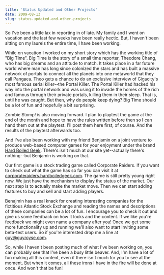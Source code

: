 ```yaml
---
title: 'Status Updated and Other Projects'
date: 2009-08-13
slug: status-updated-and-other-projects
---
```


So I've been a little lax in reporting in of late. My family and I went on
vacation and the last few weeks have been really hectic. But, I haven't been
sitting on my laurels the entire time, I have been working.

While on vacation I worked on my short story which has the working title of
"Big Time". Big Time is the story of a small time reporter, Theodore Chang, who
has big dreams and an attitude to match. It takes place in a far future world
where man has long since colonized the stars and has built a massive network of
portals to connect all the planets into one metaworld that they call Pangaea.
Theo gets a chance to do an exclusive interview of Gigacity's most famous
serial killer--the Portal Killer. The Portal Killer had hacked his way into the
portal network and was using it to invade the homes of the rich and famous
through their private portals, killing them in their sleep. That is, until he
was caught. But then, why do people keep dying? Big Time should be a lot of fun
and hopefully a bit surprising.

Zombie Stomp! is also moving forward. I plan to playtest the game at the end of
the month and hope to have the rules written before then so I can hand them out
at the playtest. I'll post them here first, of course. And the results of the
playtest afterwards too.

And I've also been working with my friend Benjamin on a joint venture to
produce web-based computer games for your enjoyment under the brand [Hard
Boiled Geek](http://hardboiledgeek.com/). There's isn't much at our site
yet--actually there's nothing--but Benjamin is working on that.

Our first game is a stock trading game called Corporate Raiders. If you want to
check out what the game has so far you can visit it at
[corporateraiders.hardboiledgeek.com](http://http://hardboiledgeek.com/). The
game is still pretty young right now. We just have the mechanism to display
the status of the market. Our next step is to actually make the market move.
Then we can start adding features to buy and sell and start adding players.

Benajmin has a real knack for creating interesting companies for the fictitious
Atlantic Stock Exchange and reading the names and descriptions of these
companies can be a lot of fun. I encourage you to check it out and give us some
feedback on how it looks and the content. If we like you're feedback we might
even name a company after you! Once we get some more functionality up and
running we'll also want to start inviting some beta-test users. So if you're
interested drop me a line at guy@guyroyse.com.

So, while I haven't been posting much of what I've been working on, you can
probably see that I've been a busy little beaver. And, I'm have a lot of fun
making all this content, even if there isn't much for you to see at the moment.
But when it comes, all these irons I have in the fire will be done at once. And
won't that be fun!
